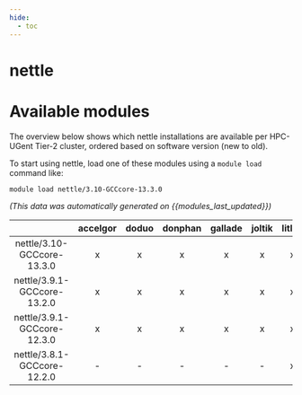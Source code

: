 ```yaml
---
hide:
  - toc
---
```


nettle
======

# Available modules


The overview below shows which nettle installations are available per HPC-UGent Tier-2 cluster, ordered based on software version (new to old).

To start using nettle, load one of these modules using a `module load` command like:

```shell
module load nettle/3.10-GCCcore-13.3.0
```

*(This data was automatically generated on {{modules_last_updated}})*

| |accelgor|doduo|donphan|gallade|joltik|litleo|shinx|
| :---: | :---: | :---: | :---: | :---: | :---: | :---: | :---: |
|nettle/3.10-GCCcore-13.3.0|x|x|x|x|x|x|x|
|nettle/3.9.1-GCCcore-13.2.0|x|x|x|x|x|x|x|
|nettle/3.9.1-GCCcore-12.3.0|x|x|x|x|x|x|x|
|nettle/3.8.1-GCCcore-12.2.0|-|-|-|-|-|x|x|
